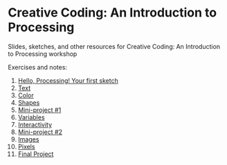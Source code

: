 # Creative Coding: An Introduction to Processing
Slides, sketches, and other resources for Creative Coding: An Introduction to Processing workshop

Exercises and notes:
1. [Hello, Processing! Your first sketch](first-sketch.md)
1. [Text](text.md)
1. [Color](color.md)
1. [Shapes](shapes.md)
1. [Mini-project #1](mini-project-1.md)
1. [Variables](variables.md)
1. [Interactivity](interactivity.md)
1. [Mini-project #2](mini-project-2.md)
1. [Images](images.md)
1. [Pixels](pixels.md)
1. [Final Project](final-project.md)
